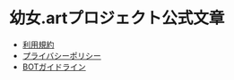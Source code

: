 # 幼女.artプロジェクト公式文章
- [利用規約](./TOS)
- [プライバシーポリシー](./PRIVACY_POLICY)
- [BOTガイドライン](./BOT_GUIDELINE)
 
